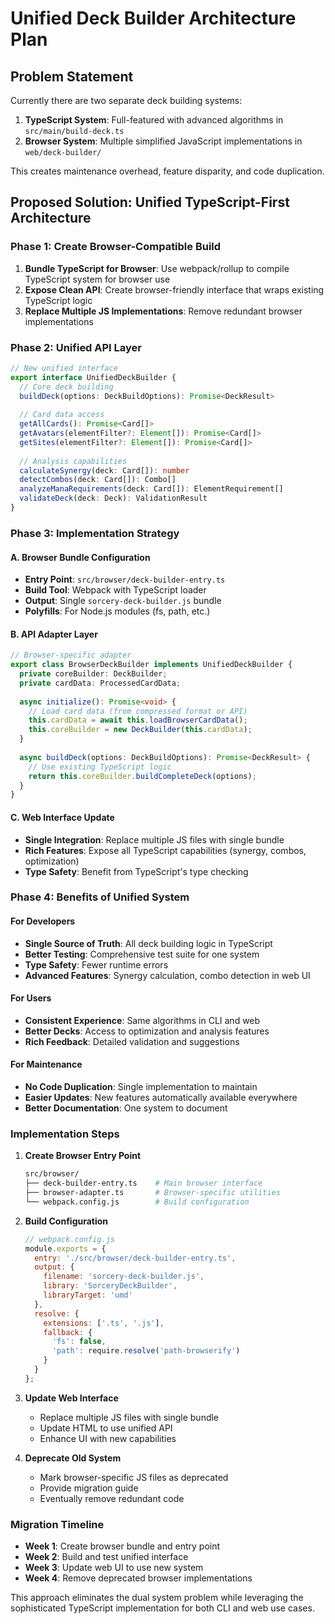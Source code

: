 # Unified Deck Builder Architecture Plan

## Problem Statement
Currently there are two separate deck building systems:
1. **TypeScript System**: Full-featured with advanced algorithms in `src/main/build-deck.ts`
2. **Browser System**: Multiple simplified JavaScript implementations in `web/deck-builder/`

This creates maintenance overhead, feature disparity, and code duplication.

## Proposed Solution: Unified TypeScript-First Architecture

### Phase 1: Create Browser-Compatible Build
1. **Bundle TypeScript for Browser**: Use webpack/rollup to compile TypeScript system for browser use
2. **Expose Clean API**: Create browser-friendly interface that wraps existing TypeScript logic
3. **Replace Multiple JS Implementations**: Remove redundant browser implementations

### Phase 2: Unified API Layer
```typescript
// New unified interface
export interface UnifiedDeckBuilder {
  // Core deck building
  buildDeck(options: DeckBuildOptions): Promise<DeckResult>
  
  // Card data access
  getAllCards(): Promise<Card[]>
  getAvatars(elementFilter?: Element[]): Promise<Card[]>
  getSites(elementFilter?: Element[]): Promise<Card[]>
  
  // Analysis capabilities
  calculateSynergy(deck: Card[]): number
  detectCombos(deck: Card[]): Combo[]
  analyzeManaRequirements(deck: Card[]): ElementRequirement[]
  validateDeck(deck: Deck): ValidationResult
}
```

### Phase 3: Implementation Strategy

#### A. Browser Bundle Configuration
- **Entry Point**: `src/browser/deck-builder-entry.ts`
- **Build Tool**: Webpack with TypeScript loader
- **Output**: Single `sorcery-deck-builder.js` bundle
- **Polyfills**: For Node.js modules (fs, path, etc.)

#### B. API Adapter Layer
```typescript
// Browser-specific adapter
export class BrowserDeckBuilder implements UnifiedDeckBuilder {
  private coreBuilder: DeckBuilder;
  private cardData: ProcessedCardData;
  
  async initialize(): Promise<void> {
    // Load card data (from compressed format or API)
    this.cardData = await this.loadBrowserCardData();
    this.coreBuilder = new DeckBuilder(this.cardData);
  }
  
  async buildDeck(options: DeckBuildOptions): Promise<DeckResult> {
    // Use existing TypeScript logic
    return this.coreBuilder.buildCompleteDeck(options);
  }
}
```

#### C. Web Interface Update
- **Single Integration**: Replace multiple JS files with single bundle
- **Rich Features**: Expose all TypeScript capabilities (synergy, combos, optimization)
- **Type Safety**: Benefit from TypeScript's type checking

### Phase 4: Benefits of Unified System

#### For Developers
- **Single Source of Truth**: All deck building logic in TypeScript
- **Better Testing**: Comprehensive test suite for one system
- **Type Safety**: Fewer runtime errors
- **Advanced Features**: Synergy calculation, combo detection in web UI

#### For Users  
- **Consistent Experience**: Same algorithms in CLI and web
- **Better Decks**: Access to optimization and analysis features
- **Rich Feedback**: Detailed validation and suggestions

#### For Maintenance
- **No Code Duplication**: Single implementation to maintain
- **Easier Updates**: New features automatically available everywhere
- **Better Documentation**: One system to document

### Implementation Steps

1. **Create Browser Entry Point**
   ```bash
   src/browser/
   ├── deck-builder-entry.ts    # Main browser interface
   ├── browser-adapter.ts       # Browser-specific utilities
   └── webpack.config.js        # Build configuration
   ```

2. **Build Configuration**
   ```javascript
   // webpack.config.js
   module.exports = {
     entry: './src/browser/deck-builder-entry.ts',
     output: {
       filename: 'sorcery-deck-builder.js',
       library: 'SorceryDeckBuilder',
       libraryTarget: 'umd'
     },
     resolve: {
       extensions: ['.ts', '.js'],
       fallback: {
         'fs': false,
         'path': require.resolve('path-browserify')
       }
     }
   };
   ```

3. **Update Web Interface**
   - Replace multiple JS files with single bundle
   - Update HTML to use unified API
   - Enhance UI with new capabilities

4. **Deprecate Old System**
   - Mark browser-specific JS files as deprecated
   - Provide migration guide
   - Eventually remove redundant code

### Migration Timeline
- **Week 1**: Create browser bundle and entry point
- **Week 2**: Build and test unified interface
- **Week 3**: Update web UI to use new system
- **Week 4**: Remove deprecated browser implementations

This approach eliminates the dual system problem while leveraging the sophisticated TypeScript implementation for both CLI and web use cases.
